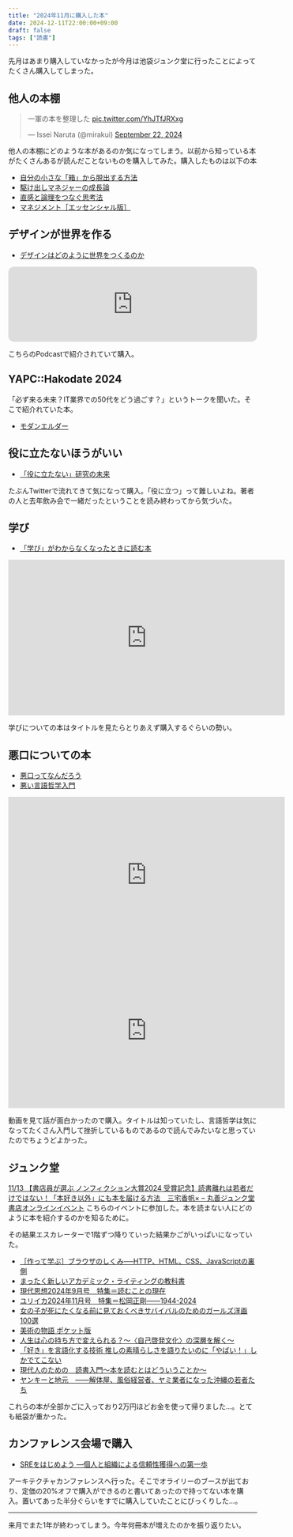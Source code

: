 ```yaml
---
title: "2024年11月に購入した本"
date: 2024-12-11T22:00:00+09:00
draft: false
tags: ["読書"]
---
```


先月はあまり購入していなかったが今月は池袋ジュンク堂に行ったことによってたくさん購入してしまった。

## 他人の本棚

<blockquote class="twitter-tweet"><p lang="ja" dir="ltr">一軍の本を整理した <a href="https://t.co/YhJTfJRXxg">pic.twitter.com/YhJTfJRXxg</a></p>&mdash; Issei Naruta (@mirakui) <a href="https://twitter.com/mirakui/status/1837731706209808483?ref_src=twsrc%5Etfw">September 22, 2024</a></blockquote> <script async src="https://platform.twitter.com/widgets.js" charset="utf-8"></script>

他人の本棚にどのような本があるのか気になってしまう。以前から知っている本がたくさんあるが読んだことないものを購入してみた。購入したものは以下の本

- [自分の小さな「箱」から脱出する方法](https://amzn.to/4geAAtp)
- [駆け出しマネジャーの成長論](https://amzn.to/49A82Iw)
- [直感と論理をつなぐ思考法](https://amzn.to/3OPyKmQ)
- [マネジメント［エッセンシャル版］](https://amzn.to/4gqcpYH)

## デザインが世界を作る

- [デザインはどのように世界をつくるのか](https://amzn.to/4inAfpI)

<iframe style="border-radius:12px" src="https://open.spotify.com/embed/episode/3tGr4YsLEaYExkogQedUgn?utm_source=generator" width="100%" height="152" frameBorder="0" allowfullscreen="" allow="autoplay; clipboard-write; encrypted-media; fullscreen; picture-in-picture" loading="lazy"></iframe>

こちらのPodcastで紹介されていて購入。

## YAPC::Hakodate 2024

「必ず来る未来？IT業界での50代をどう過ごす？」というトークを聞いた。そこで紹介れていた本。

- [モダンエルダー](https://amzn.to/4irtval)

## 役に立たないほうがいい

- [「役に立たない」研究の未来](https://amzn.to/4gvLZEO)

たぶんTwitterで流れてきて気になって購入。「役に立つ」って難しいよね。著者の人と去年飲み会で一緒だったということを読み終わってから気づいた。

## 学び

- [「学び」がわからなくなったときに読む本](https://amzn.to/3Zo1Z4M)

<iframe width="560" height="315" src="https://www.youtube.com/embed/PLsGOvxRlDY?si=X0YVAnkNh1QoAHMF" title="YouTube video player" frameborder="0" allow="accelerometer; autoplay; clipboard-write; encrypted-media; gyroscope; picture-in-picture; web-share" referrerpolicy="strict-origin-when-cross-origin" allowfullscreen></iframe>

学びについての本はタイトルを見たらとりあえず購入するぐらいの勢い。

## 悪口についての本

- [悪口ってなんだろう](https://amzn.to/3OQvo2J)
- [悪い言語哲学入門](https://amzn.to/3ZuLG6u)

<iframe width="560" height="315" src="https://www.youtube.com/embed/fe5kdBLS8wM?si=zpVzniUE5BQQQ0rh" title="YouTube video player" frameborder="0" allow="accelerometer; autoplay; clipboard-write; encrypted-media; gyroscope; picture-in-picture; web-share" referrerpolicy="strict-origin-when-cross-origin" allowfullscreen></iframe>

<iframe width="560" height="315" src="https://www.youtube.com/embed/7MnHl-ixymQ?si=kbqFmxkKEMGEc2EE" title="YouTube video player" frameborder="0" allow="accelerometer; autoplay; clipboard-write; encrypted-media; gyroscope; picture-in-picture; web-share" referrerpolicy="strict-origin-when-cross-origin" allowfullscreen></iframe>

動画を見て話が面白かったので購入。タイトルは知っていたし、言語哲学は気になってたくさん入門して挫折しているものであるので読んでみたいなと思っていたのでちょうどよかった。

## ジュンク堂

[11/13 【書店員が選ぶ ノンフィクション大賞2024 受賞記念】読書離れは若者だけではない！「本好き以外」にも本を届ける方法　三宅香帆× – 丸善ジュンク堂書店オンラインイベント](https://online.maruzenjunkudo.co.jp/products/j70019-241113) こちらのイベントに参加した。本を読まない人にどのように本を紹介するのかを知るために。

その結果エスカレーターで1階ずつ降りていった結果かごがいっぱいになっていた。

- [［作って学ぶ］ブラウザのしくみ──HTTP、HTML、CSS、JavaScriptの裏側](https://amzn.to/3VzoaEb)
- [まったく新しいアカデミック・ライティングの教科書](https://amzn.to/41nV8et)
- [現代思想2024年9月号　特集＝読むことの現在](https://amzn.to/4gwzwkb)
- [ユリイカ2024年11月号　特集＝松岡正剛――1944-2024](https://amzn.to/3BqHbBU)
- [女の子が死にたくなる前に見ておくべきサバイバルのためのガールズ洋画100選](https://amzn.to/4iwS45N)
- [美術の物語 ポケット版](https://amzn.to/4inAYaq)
- [人生は心の持ち方で変えられる？～〈自己啓発文化〉の深層を解く～](https://amzn.to/3D6Lpzd)
- [「好き」を言語化する技術 推しの素晴らしさを語りたいのに「やばい！」しかでてこない](https://amzn.to/4ivhGjl)
- [現代人のための　読書入門～本を読むとはどういうことか～](https://amzn.to/4grMMH1)
- [ヤンキーと地元　――解体屋、風俗経営者、ヤミ業者になった沖縄の若者たち](https://amzn.to/3ZpLMfA)

これらの本が全部かごに入っており2万円ほどお金を使って帰りました…。とても紙袋が重かった。

## カンファレンス会場で購入

- [SREをはじめよう ―個人と組織による信頼性獲得への第一歩](https://amzn.to/3BpesNO)

アーキテクチャカンファレンスへ行った。そこでオライリーのブースが出ており、定価の20%オフで購入ができるのと書いてあったので持ってない本を購入。置いてあった半分ぐらいをすでに購入していたことにびっくりした…。

---

来月でまた1年が終わってしまう。今年何冊本が増えたのかを振り返りたい。